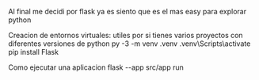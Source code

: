 Al final me decidi por flask ya es siento que es el mas easy para explorar python

Creacion de entornos virtuales: utiles por si tienes varios proyectos con diferentes versiones de python
    py -3 -m venv .venv
    .venv\Scripts\activate
    pip install Flask

Como ejecutar una aplicacion
    flask --app src/app run